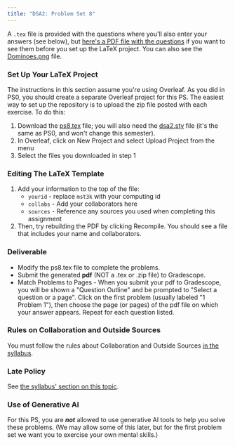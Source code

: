 ```yaml
---
title: "DSA2: Problem Set 8"
---
```


A `.tex` file is provided with the questions where you'll also enter your answers (see below), but [here's a PDF file with the questions](ps8.pdf) if you want to see them before you set up the LaTeX project.  You can also see the [Dominoes.png](Dominoes.png) file.

### Set Up Your LaTeX Project

The instructions in this section assume you're using Overleaf. As you did in PS0, you should create a separate Overleaf project for this PS. The easiest way to set up the repository is to upload the zip file posted with each exercise. To do this:

1. Download the [ps8.tex](ps8.tex) file; you will also need the [dsa2.sty](dsa2.sty) file (it's the same as PS0, and won't change this semester).
2. In Overleaf, click on New Project and select Upload Project from the menu
3. Select the files you downloaded in step 1

### Editing The LaTeX Template

1. Add your information to the top of the file:
    - `yourid` - replace `mst3k` with your computing id
    - `collabs` - Add your collaborators here
    - `sources` - Reference any sources you used when completing this assignment
2. Then, try rebuilding the PDF by clicking Recompile. You should see a file that includes your name and collaborators.

### Deliverable
- Modify the ps8.tex file to complete the problems.
- Submit the generated **pdf** (NOT a .tex or .zip file) to Gradescope.
- Match Problems to Pages - When you submit your pdf to Gradescope, you will be shown a "Question Outline" and be prompted to "Select a question or a page". Click on the first problem (usually labeled "1 Problem 1"), then choose the page (or pages) of the pdf file on which your answer appears. Repeat for each question listed. 

### Rules on Collaboration and Outside Sources

You must follow the rules about Collaboration and Outside Sources [in the syllabus](https://uva-cs.github.io/dsa2/syllabus.html#problem-sets-collaboration-and-outside-sources).

### Late Policy

See [the syllabus' section on this topic](https://uva-cs.github.io/dsa2/syllabus.html#extensions-and-late-submissions).

### Use of Generative AI

For this PS, you are ***not*** allowed to use generative AI tools to help you solve these problems. (We may allow some of this later, but for the first problem set we want you to exercise your own mental skills.)
